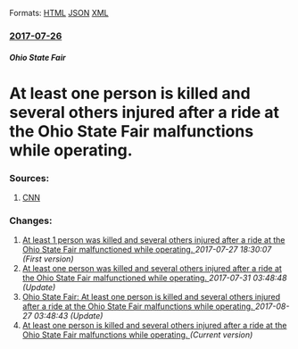
Formats: [HTML](/news/2017/07/26/at-least-one-person-is-killed-and-several-others-injured-after-a-ride-at-the-ohio-state-fair-malfunctions-while-operating.html)  [JSON](/news/2017/07/26/at-least-one-person-is-killed-and-several-others-injured-after-a-ride-at-the-ohio-state-fair-malfunctions-while-operating.json)  [XML](/news/2017/07/26/at-least-one-person-is-killed-and-several-others-injured-after-a-ride-at-the-ohio-state-fair-malfunctions-while-operating.xml)  

### [2017-07-26](/news/2017/07/26/index.md)

##### Ohio State Fair
# At least one person is killed and several others injured after a ride at the Ohio State Fair malfunctions while operating. 




### Sources:

1. [CNN](http://www.cnn.com/2017/07/26/us/ohio-state-fair-ride-incident/index.html)

### Changes:

1. [At least 1 person was killed and several others injured after a ride at the Ohio State Fair malfunctioned while operating. ](/news/2017/07/26/at-least-1-person-was-killed-and-several-others-injured-after-a-ride-at-the-ohio-state-fair-malfunctioned-while-operating.md) _2017-07-27 18:30:07 (First version)_
2. [At least one person was killed and several others injured after a ride at the Ohio State Fair malfunctioned while operating. ](/news/2017/07/26/at-least-one-person-was-killed-and-several-others-injured-after-a-ride-at-the-ohio-state-fair-malfunctioned-while-operating.md) _2017-07-31 03:48:48 (Update)_
3. [Ohio State Fair: At least one person is killed and several others injured after a ride at the Ohio State Fair malfunctions while operating. ](/news/2017/07/26/ohio-state-fair-at-least-one-person-is-killed-and-several-others-injured-after-a-ride-at-the-ohio-state-fair-malfunctions-while-operating.md) _2017-08-27 03:48:43 (Update)_
3. [At least one person is killed and several others injured after a ride at the Ohio State Fair malfunctions while operating. ](/news/2017/07/26/at-least-one-person-is-killed-and-several-others-injured-after-a-ride-at-the-ohio-state-fair-malfunctions-while-operating.md) _(Current version)_
